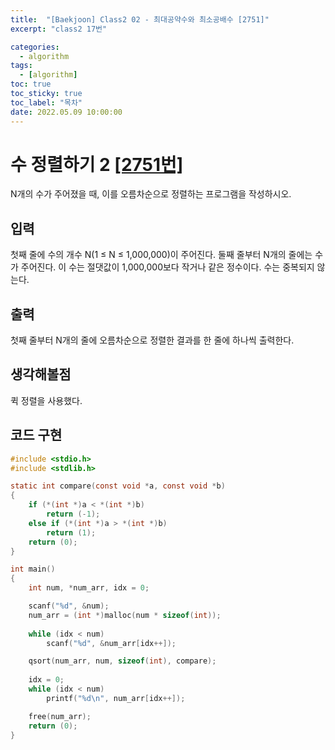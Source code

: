 ```yaml
---
title:  "[Baekjoon] Class2 02 - 최대공약수와 최소공배수 [2751]"
excerpt: "class2 17번"

categories:
  - algorithm
tags:
  - [algorithm]
toc: true
toc_sticky: true
toc_label: "목차"
date: 2022.05.09 10:00:00
---
```


# 수 정렬하기 2 [[2751번]](https://www.acmicpc.net/problem/2751)
N개의 수가 주어졌을 때, 이를 오름차순으로 정렬하는 프로그램을 작성하시오.    

## 입력
첫째 줄에 수의 개수 N(1 ≤ N ≤ 1,000,000)이 주어진다. 둘째 줄부터 N개의 줄에는 수가 주어진다. 이 수는 절댓값이 1,000,000보다 작거나 같은 정수이다. 수는 중복되지 않는다.    

## 출력
첫째 줄부터 N개의 줄에 오름차순으로 정렬한 결과를 한 줄에 하나씩 출력한다.    

## 생각해볼점
퀵 정렬을 사용했다.    

## 코드 구현
```c
#include <stdio.h>
#include <stdlib.h>

static int compare(const void *a, const void *b)
{
	if (*(int *)a < *(int *)b)
		return (-1);
	else if (*(int *)a > *(int *)b)
		return (1);
	return (0);
}

int main()
{
	int	num, *num_arr, idx = 0;

	scanf("%d", &num);
	num_arr = (int *)malloc(num * sizeof(int));
	
	while (idx < num)
		scanf("%d", &num_arr[idx++]);

	qsort(num_arr, num, sizeof(int), compare);
	
	idx = 0;
	while (idx < num)
		printf("%d\n", num_arr[idx++]);

	free(num_arr);
	return (0);
}
```
